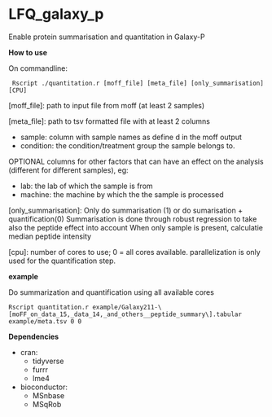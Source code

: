 # LFQ_galaxy_p
Enable protein summarisation and quantitation in Galaxy-P

**How to use**

On commandline:

``` Rscript ./quantitation.r [moff_file] [meta_file] [only_summarisation] [CPU]``` 

[moff_file]: path to input file from moff (at least 2 samples)

[meta_file]: path to tsv formatted file with at least 2 columns
- sample: column with sample names as define d in the moff output
- condition:   the condition/treatment group the sample belongs to.
 
 OPTIONAL columns for other factors that can have an effect on the analysis (different for different samples), eg:
- lab: the lab of which the sample is from
- machine: the machine by which the the sample is processed

[only_summarisation]: Only do summarisation (1) or do sumarisation + quantification(0)
Summarisation is done through robust regression to take also the peptide effect into account
When only sample is present, calculatie median peptide intensity

[cpu]: number of cores to use; 0 = all cores available. parallelization is only used for the quantification step.

**example**

Do summarization and quantification using all available cores

```Rscript quantitation.r example/Galaxy211-\[moFF_on_data_15,_data_14,_and_others__peptide_summary\].tabular example/meta.tsv 0 0 ```

**Dependencies**
- cran:
  - tidyverse
  - furrr
  - lme4
- bioconductor:
  - MSnbase
  - MSqRob

